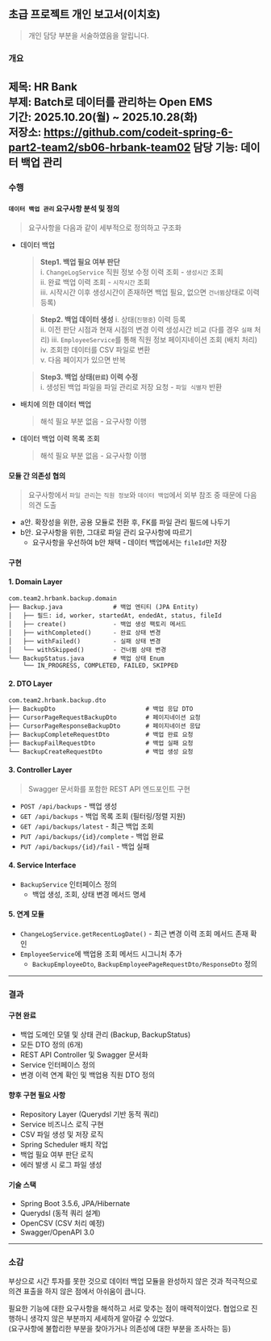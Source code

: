 ## 초급 프로젝트 개인 보고서(이치호)
> 개인 담당 부분을 서술하였음을 알립니다.
### 개요
제목: HR Bank  
부제: Batch로 데이터를 관리하는 Open EMS  
기간: 2025.10.20(월) ~ 2025.10.28(화)  
저장소: https://github.com/codeit-spring-6-part2-team2/sb06-hrbank-team02
담당 기능: 데이터 백업 관리
---
### 수행
#### `데이터 백업 관리` 요구사항 분석 및 정의
> 요구사항을 다음과 같이 세부적으로 정의하고 구조화
  - 데이터 백업
    > **Step1. 백업 필요 여부 판단**  
      i. `ChangeLogService` 직원 정보 수정 이력 조회 - `생성시간` 조회  
      ii. 완료 백업 이력 조회 - `시작시간` 조회  
      iii. 시작시간 이후 생성시간이 존재하면 백업 필요, 없으면 `건너뜀`상태로 이력 등록)

    > **Step2. 백업 데이터 생성**
      i. 상태(`진행중`) 이력 등록   
      ii. 이전 판단 시점과 현재 시점의 변경 이력 생성시간 비교 (다를 경우 `실패` 처리)
      iii. `EmployeeService`를 통해 직원 정보 페이지네이션 조회 (배치 처리)   
      iv. 조회한 데이터를 CSV 파일로 변환   
      v. 다음 페이지가 있으면 반복

    > **Step3. 백업 상태(`완료`) 이력 수정**  
      i. 생성된 백업 파일을 파일 관리로 저장 요청 - `파일 식별자` 반환
  - 배치에 의한 데이터 백업
    > 해석 필요 부분 없음 - 요구사항 이행
  - 데이터 백업 이력 목록 조회
    > 해석 필요 부분 없음 - 요구사항 이행
#### 모듈 간 의존성 협의
> 요구사항에서 `파일 관리`는 `직원 정보`와 `데이터 백업`에서 외부 참조 중 때문에 다음 의견 도출
  - a안. 확장성을 위한, 공용 모듈로 전환 후, FK를 파일 관리 필드에 나두기  
  - b안. 요구사항을 위한, 그대로 파일 관리 요구사항에 따르기  
    - 요구사항을 우선하여 b안 채택 - 데이터 백업에서는 `fileId`만 저장
#### 구현
#### 1. Domain Layer
```
com.team2.hrbank.backup.domain
├── Backup.java              # 백업 엔티티 (JPA Entity)
│   ├── 필드: id, worker, startedAt, endedAt, status, fileId
│   ├── create()             - 백업 생성 팩토리 메서드
│   ├── withCompleted()      - 완료 상태 변경
│   ├── withFailed()         - 실패 상태 변경
│   └── withSkipped()        - 건너뜀 상태 변경
└── BackupStatus.java        # 백업 상태 Enum
    └── IN_PROGRESS, COMPLETED, FAILED, SKIPPED
```

#### 2. DTO Layer
```
com.team2.hrbank.backup.dto
├── BackupDto                         # 백업 응답 DTO
├── CursorPageRequestBackupDto        # 페이지네이션 요청
├── CursorPageResponseBackupDto       # 페이지네이션 응답
├── BackupCompleteRequestDto          # 백업 완료 요청
├── BackupFailRequestDto              # 백업 실패 요청
└── BackupCreateRequestDto            # 백업 생성 요청
```
#### 3. Controller Layer  
> Swagger 문서화를 포함한 REST API 엔드포인트 구현
- `POST /api/backups` - 백업 생성
- `GET /api/backups` - 백업 목록 조회 (필터링/정렬 지원)
- `GET /api/backups/latest` - 최근 백업 조회
- `PUT /api/backups/{id}/complete` - 백업 완료
- `PUT /api/backups/{id}/fail` - 백업 실패
#### 4. Service Interface
- `BackupService` 인터페이스 정의
  - 백업 생성, 조회, 상태 변경 메서드 명세
#### 5. 연계 모듈
- `ChangeLogService.getRecentLogDate()` - 최근 변경 이력 조회 메서드 존재 확인
- `EmployeeService`에 백업용 조회 메서드 시그니처 추가
  - `BackupEmployeeDto`, `BackupEmployeePageRequestDto/ResponseDto` 정의
---
### 결과
#### 구현 완료
  - 백업 도메인 모델 및 상태 관리 (Backup, BackupStatus)
  - 모든 DTO 정의 (6개)
  - REST API Controller 및 Swagger 문서화
  - Service 인터페이스 정의
  - 변경 이력 연계 확인 및 백업용 직원 DTO 정의
#### 향후 구현 필요 사항
  - Repository Layer (Querydsl 기반 동적 쿼리)
  - Service 비즈니스 로직 구현
  - CSV 파일 생성 및 저장 로직
  - Spring Scheduler 배치 작업
  - 백업 필요 여부 판단 로직
  - 에러 발생 시 로그 파일 생성 
#### 기술 스택
  - Spring Boot 3.5.6, JPA/Hibernate  
  - Querydsl (동적 쿼리 설계)  
  - OpenCSV (CSV 처리 예정)  
  - Swagger/OpenAPI 3.0  
---
### 소감
부상으로 시간 투자를 못한 것으로 데이터 백업 모듈을 완성하지 않은 것과 적극적으로 의견 표출을 하지 않은 점에서 아쉬움이 큽니다.

필요한 기능에 대한 요구사항을 해석하고 서로 맞추는 점이 매력적이었다.
협업으로 진행하니 생각지 않은 부분까지 세세하게 알아갈 수 있었다.  
(요구사항에 불합리한 부분을 찾아가거나 의존성에 대한 부분을 조사하는 등)

